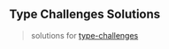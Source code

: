 ## Type Challenges Solutions

> solutions for [type-challenges](https://github.com/type-challenges/type-challenges)
